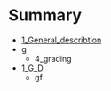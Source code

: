 # Summary

* [1_General_describtion](generaldescribtion.md)
* [g](g.md)
   * 4_grading
* [1_G_D](1_general_description.md)
   * gf

